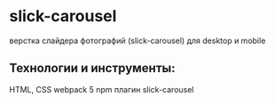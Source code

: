 # slick-carousel
верстка слайдера фотографий (slick-carousel) для desktop и mobile 

## Технологии и инструменты:
HTML, CSS
webpack 5
npm
плагин slick-carousel
